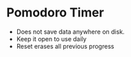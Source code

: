 # Pomodoro Timer

- Does not save data anywhere on disk.
- Keep it open to use daily
- Reset erases all previous progress
